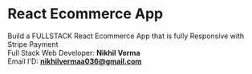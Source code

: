 # React Ecommerce App

Build a FULLSTACK React Ecommerce App that is fully Responsive with Stripe Payment <br>
Full Stack Web Developer: <b>Nikhil Verma</b> <br>
Email I'D: <b>nikhilvermaa036@gmail.com</b>
